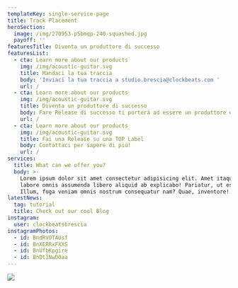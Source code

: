 ```yaml
---
templateKey: single-service-page
title: Track Placement
heroSection:
  image: /img/270953-p5bmqp-240-squashed.jpg
  payoff: ''
featuresTitle: Diventa un produttore di successo
featuresList:
  - cta: Learn more about our products
    img: /img/acoustic-guitar.svg
    title: Mandaci la tua traccia
    body: 'Inviaci la tua traccia a studio.brescia@clockbeats.com '
    url: /
  - cta: Learn more about our products
    img: /img/acoustic-guitar.svg
    title: Diventa un produttore di successo
    body: Fare Release di successo ti porterá ad essere un produttore di successo.
    url: /
  - cta: Learn more about our products
    img: /img/acoustic-guitar.svg
    title: Fai una Release su una TOP Label
    body: Contattaci per sapere di piú!
    url: /
services:
  title: What can we offer you?
  body: >-
    Lorem ipsum dolor sit amet consectetur adipisicing elit. Amet itaque odit
    labore omnis assumenda libero aliquid ab explicabo! Pariatur, ut esse.
    Illum, fuga veniam omnis nostrum consequatur nam? Quae, inventore!
latestNews:
  tag: tutorial
  title: Check out our cool Blog
instagram:
  user: clockbeatsbrescia
instagramPhotos:
  - id: BndRVOTAUsf
  - id: BnXERRxFXXS
  - id: BnUfbKpgire
  - id: BnDt1NwDOaa
---
```

![](/img/33-squashed.jpg)
